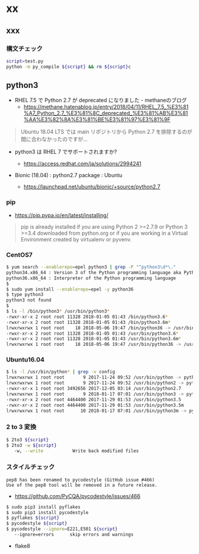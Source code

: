 # xx

## xxx

### 構文チェック

```sh
script=test.py
python -m py_compile ${script} && rm ${script}c
```

## python3

* RHEL 7.5 で Python 2.7 が deprecated になりました - methaneのブログ
  * <https://methane.hatenablog.jp/entry/2018/04/11/RHEL_7.5_%E3%81%A7_Python_2.7_%E3%81%8C_deprecated_%E3%81%AB%E3%81%AA%E3%82%8A%E3%81%BE%E3%81%97%E3%81%9F>

> Ubuntu 18.04 LTS では main リポジトリから Python 2.7 を排除するのが間に合わなかったのですが...

* python3 は RHEL 7 でサポートされますか?
  * <https://access.redhat.com/ja/solutions/2994241>

* Bionic (18.04) : python2.7 package : Ubuntu
  * <https://launchpad.net/ubuntu/bionic/+source/python2.7>

### pip

* <https://pip.pypa.io/en/latest/installing/>

> pip is already installed if you are using Python 2 >=2.7.9 or Python 3 >=3.4 downloaded from python.org or if you are working in a Virtual Environment created by virtualenv or pyvenv.

### CentOS7

```sh
$ yum search --enablerepo=epel python3 | grep -P "^python3\d*\."
python34.x86_64 : Version 3 of the Python programming language aka Python 3000
python36.x86_64 : Interpreter of the Python programming language
$
$ sudo yum install --enablerepo=epel -y python36
$ type python3
python3 not found
$
$ ls -l /bin/python3* /usr/bin/python3*
-rwxr-xr-x 2 root root 11328 2018-01-05 01:43 /bin/python3.6*
-rwxr-xr-x 2 root root 11328 2018-01-05 01:43 /bin/python3.6m*
lrwxrwxrwx 1 root root    18 2018-05-06 19:47 /bin/python36 -> /usr/bin/python3.6*
-rwxr-xr-x 2 root root 11328 2018-01-05 01:43 /usr/bin/python3.6*
-rwxr-xr-x 2 root root 11328 2018-01-05 01:43 /usr/bin/python3.6m*
lrwxrwxrwx 1 root root    18 2018-05-06 19:47 /usr/bin/python36 -> /usr/bin/python3.6*
```

### Ubuntu16.04

```sh
$ ls -l /usr/bin/python* | grep -v config
lrwxrwxrwx 1 root root       9 2017-11-24 09:52 /usr/bin/python -> python2.7
lrwxrwxrwx 1 root root       9 2017-11-24 09:52 /usr/bin/python2 -> python2.7
-rwxr-xr-x 1 root root 3492656 2017-12-05 03:14 /usr/bin/python2.7
lrwxrwxrwx 1 root root       9 2018-01-17 07:01 /usr/bin/python3 -> python3.5
-rwxr-xr-x 2 root root 4464400 2017-11-29 01:53 /usr/bin/python3.5
-rwxr-xr-x 2 root root 4464400 2017-11-29 01:53 /usr/bin/python3.5m
lrwxrwxrwx 1 root root      10 2018-01-17 07:01 /usr/bin/python3m -> python3.5m
```

### 2 to 3 変換

```sh
$ 2to3 ${script}
$ 2to3 -w ${script}
   -w, --write           Write back modified files
```

### スタイルチェック

    pep8 has been renamed to pycodestyle (GitHub issue #466)
    Use of the pep8 tool will be removed in a future release.

* <https://github.com/PyCQA/pycodestyle/issues/466>

```sh
$ sudo pip3 install pyflakes
$ sudo pip3 install pycodestyle
$ pyflakes ${script}
$ pycodestyle ${script}
$ pycodestyle --ignore=E221,E501 ${script}
   --ignore=errors      skip errors and warnings
```

* flake8
